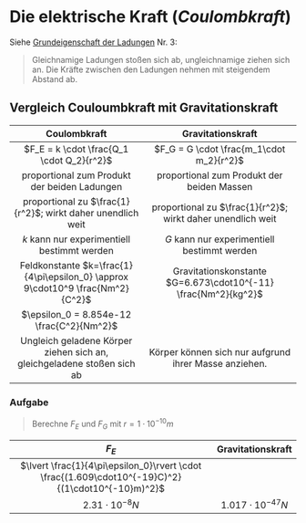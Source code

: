 # Die elektrische Kraft (*Coulombkraft*)

Siehe [Grundeigenschaft der Ladungen](2020-01-16_Ladungsmodell.md) Nr. 3:

> Gleichnamige Ladungen stoßen sich ab, ungleichnamige ziehen sich an. Die Kräfte zwischen den Ladungen nehmen mit steigendem Abstand ab.

## Vergleich Couloumbkraft mit Gravitationskraft

|                                  Coulombkraft                                  |                       Gravitationskraft                        |
| :----------------------------------------------------------------------------: | :------------------------------------------------------------: |
|                   $F_E = k \cdot \frac{Q_1 \cdot Q_2}{r^2}$                    |            $F_G = G \cdot \frac{m_1\cdot m_2}{r^2}$            |
|                  proportional zum Produkt der beiden Ladungen                  |           proportional zum Produkt der beiden Massen           |
|          proportional zu $\frac{1}{r^2}$; wirkt daher unendlich weit           |  proportional zu $\frac{1}{r^2}$; wirkt daher unendlich weit   |
|                  $k$ kann nur experimentiell bestimmt werden                   |          $G$ kann nur experimentiell bestimmt werden           |
| Feldkonstante $k=\frac{1}{4\pi\epsilon_0} \approx 9\cdot10^9 \frac{Nm^2}{C^2}$ | Gravitationskonstante $G=6.673\cdot10^{-11} \frac{Nm^2}{kg^2}$ |
|                   $\epsilon_0 = 8.854e-12 \frac{C^2}{Nm^2}$                    |                                                                |
|     Ungleich geladene Körper ziehen sich an, gleichgeladene stoßen sich ab     |     Körper können sich nur aufgrund ihrer Masse anziehen.      |

### Aufgabe

> Berechne $F_E$ und $F_G$ mit $r=1\cdot10^{-10}m$

|                                               $F_E$                                               |    Gravitationskraft    |
| :-----------------------------------------------------------------------------------------------: | :---------------------: |
| $\lvert \frac{1}{4\pi\epsilon_0}\rvert \cdot \frac{(1.609\cdot10^{-19}C)^2}{(1\cdot10^{-10}m)^2}$ |                         |
|                                       $2.31 \cdot 10^{-8}N$                                       | $1.017 \cdot 10^{-47}N$ |
